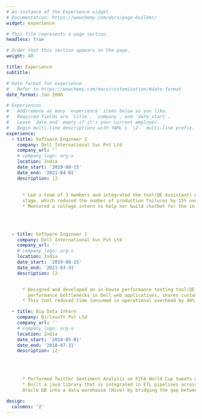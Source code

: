 ```yaml
---
# An instance of the Experience widget.
# Documentation: https://wowchemy.com/docs/page-builder/
widget: experience

# This file represents a page section.
headless: true

# Order that this section appears on the page.
weight: 40

title: Experience
subtitle:

# Date format for experience
#   Refer to https://wowchemy.com/docs/customization/#date-format
date_format: Jan 2006

# Experiences.
#   Add/remove as many `experience` items below as you like.
#   Required fields are `title`, `company`, and `date_start`.
#   Leave `date_end` empty if it's your current employer.
#   Begin multi-line descriptions with YAML's `|2-` multi-line prefix.
experience:
  - title: Software Engineer 2
    company: Dell International Svc Pvt Ltd
    company_url: ''
    # company_logo: org-x
    location: India
    date_start: '2019-08-15'
    date_end: '2021-04-01'
    description: |2-
        
        
      * Led a team of 3 members and integrated the tool(QE Assistant) with CI/CD pipeline to determine performance bottlenecks before production
      stage, which reduced the number of production failures by 15% over the course of 18 months
      * Mentored a college intern to help her build chatbot for the in-house performance testing tool(QE Assistant)
    

      
        
  - title: Software Engineer 1
    company: Dell International Svc Pvt Ltd
    company_url: ''
    # company_logo: org-x
    location: India
    date_start: '2019-08-15'
    date_end: '2021-03-31'
    description: |2-


      * Designed and developed an in-house performance testing tool(QE Assistant) from scratch that enables QAs to schedule load tests, identifies
        performance bottlenecks in Dell web applications, shares customized test reports via email and analyses the quality of the test.  
      * This tool reduced time consumed in operational overhead by 40%. It is used by 65% of engineering projects in Dell

  - title: Big Data Intern
    company: Birlasoft Pvt Ltd
    company_url: ''
    # company_logo: org-x
    location: India
    date_start: '2018-05-01'
    date_end: '2018-07-31'
    description: |2-
        
        
      
     
      * Performed Twitter Sentiment Analysis on FIFA World Cup tweets using Hive, Flume and Python
      * Built a java library that is integrated in ETL pipelines across the team and is capable of migrating more than 1000 schemas from
      Oracle DB into a data warehouse (Hive) by bridging the gap between their schemas’ data types
    
design:
  columns: '2'
---
```

